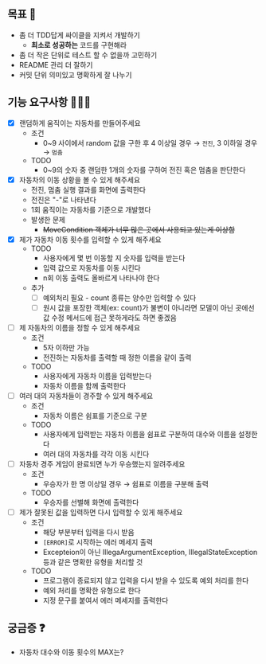 ## 목표 🥅

- 좀 더 TDD답게 싸이클을 지켜서 개발하기
    - **최소로 성공하는** 코드를 구현해라
- 좀 더 작은 단위로 테스트 할 수 없을까 고민하기
- README 관리 더 잘하기
- 커밋 단위 의미있고 명확하게 잘 나누기

## 기능 요구사항 🏃🏻‍♀️

- [x] 랜덤하게 움직이는 자동차를 만들어주세요
    - 조건
        - 0~9 사이에서 random 값을 구한 후 4 이상일 경우 → `전진`, 3 이하일 경우 → `멈춤`
    - TODO
        - 0~9의 숫자 중 랜덤한 1개의 숫자를 구하여 전진 혹은 멈춤을 판단한다
- [x] 자동차의 이동 상황을 볼 수 있게 해주세요
    - 전진, 멈춤 실행 결과를 화면에 출력한다
    - 전진은 "-"로 나타낸다
    - 1회 움직이는 자동차를 기준으로 개발했다
    - 발생한 문제
        - ~~MoveCondition 객체가 너무 많은 곳에서 사용되고 있는게 이상함~~
- [x] 제가 자동차 이동 횟수를 입력할 수 있게 해주세요
    - TODO
        - 사용자에게 몇 번 이동할 지 숫자를 입력을 받는다
        - 입력 값으로 자동차를 이동 시킨다
        - n회 이동 출력도 올바르게 나타나야 한다
    - 추가
        - [ ] 예외처리 필요 - count 종류는 양수만 입력할 수 있다
        - [ ] 원시 값을 포장한 객체(ex: count)가 불변이 아니라면 모델이 아닌 곳에선 값 수정 메서드에 접근 못하게라도 하면 좋겠음
- [ ] 제 자동차의 이름을 정할 수 있게 해주세요
    - 조건
        - 5자 이하만 가능
        - 전진하는 자동차를 출력할 때 정한 이름을 같이 출력
    - TODO
        - 사용자에게 자동차 이름을 입력받는다
        - 자동차 이름을 함께 출력한다
- [ ] 여러 대의 자동차들이 경주할 수 있게 해주세요
    - 조건
        - 자동차 이름은 쉼표를 기준으로 구분
    - TODO
        - 사용자에게 입력받는 자동차 이름을 쉼표로 구분하여 대수와 이름을 설정한다
        - 여러 대의 자동차를 각각 이동 시킨다
- [ ] 자동차 경주 게임이 완료되면 누가 우승했는지 알려주세요
    - 조건
        - 우승자가 한 명 이상일 경우 → 쉼표로 이름을 구분해 출력
    - TODO
        - 우승자를 선별해 화면에 출력한다
- [ ] 제가 잘못된 값을 입력하면 다시 입력할 수 있게 해주세요
    - 조건
        - 해당 부분부터 입력을 다시 받음
        - `[ERROR]`로 시작하는 에러 메세지 출력
        - Excepteion이 아닌 IllegaArgumentException, IllegalStateException 등과 같은 명확한 유형을 처리할 것
    - TODO
        - 프로그램이 종료되지 않고 입력을 다시 받을 수 있도록 예외 처리를 한다
        - 예외 처리를 명확한 유형으로 한다
        - 지정 문구를 붙여서 에러 메세지를 출력한다

## 궁금증 ❓

- 자동차 대수와 이동 횟수의 MAX는?
